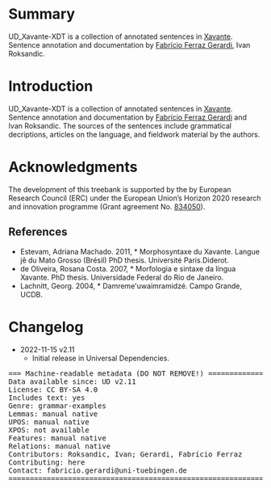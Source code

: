 # Summary

UD_Xavante-XDT is a collection of annotated sentences in [Xavante](https://glottolog.org/resource/languoid/id/xava1240). Sentence annotation and documentation by [Fabrício Ferraz Gerardi](http://languagestructure.github.io/), Ivan Roksandic.


# Introduction

UD_Xavante-XDT is a collection of annotated sentences in [Xavante](https://glottolog.org/resource/languoid/id/xava1240). Sentence annotation and documentation by [Fabrício Ferraz Gerardi](http://languagestructure.github.io/) and Ivan Roksandic. The sources of the sentences include grammatical decriptions, articles on the language, and fieldwork material by the authors.


# Acknowledgments

The development of this treebank is supported by the by European Research Council (ERC) under the European Union’s Horizon 2020 research and innovation programme (Grant agreement No. [834050](https://uni-tuebingen.de/fakultaeten/philosophische-fakultaet/fachbereiche/neuphilologie/seminar-fuer-sprachwissenschaft/arbeitsbereiche/allg-sprachwissenschaft/projekte/crosslingference/)).

## References

* Estevam, Adriana Machado. 2011, * Morphosyntaxe du Xavante. Langue jê du Mato Grosso (Brésil) PhD thesis. Université Paris.Diderot.
* de Oliveira, Rosana Costa. 2007,  * Morfologia e sintaxe da língua Xavante. PhD thesis. Universidade Federal do Rio de Janeiro.
* Lachnitt, Georg. 2004, * Damreme'uwaimramidzé. Campo Grande, UCDB.


# Changelog

* 2022-11-15 v2.11
  * Initial release in Universal Dependencies.


<pre>
=== Machine-readable metadata (DO NOT REMOVE!) ================================
Data available since: UD v2.11
License: CC BY-SA 4.0
Includes text: yes
Genre: grammar-examples
Lemmas: manual native
UPOS: manual native
XPOS: not available
Features: manual native
Relations: manual native
Contributors: Roksandic, Ivan; Gerardi, Fabrício Ferraz
Contributing: here
Contact: fabricio.gerardi@uni-tuebingen.de
===============================================================================
</pre>
